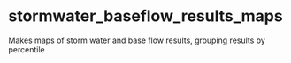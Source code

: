 # stormwater_baseflow_results_maps
Makes maps of storm water and base flow results, grouping results by percentile
